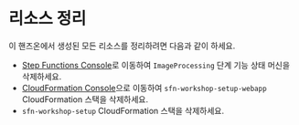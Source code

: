 # 리소스 정리

이 핸즈온에서 생성된 모든 리소스를 정리하려면 다음과 같이 하세요.

* [Step Functions Console](https://console.aws.amazon.com/states/home)로 이동하여 `ImageProcessing` 단계 기능 상태 머신을 삭제하세요.
* [CloudFormation Console](https://console.aws.amazon.com/cloudformation/home)으로 이동하여 `sfn-workshop-setup-webapp` CloudFormation 스택을 삭제하세요.
* `sfn-workshop-setup` CloudFormation 스택을 삭제하세요.

